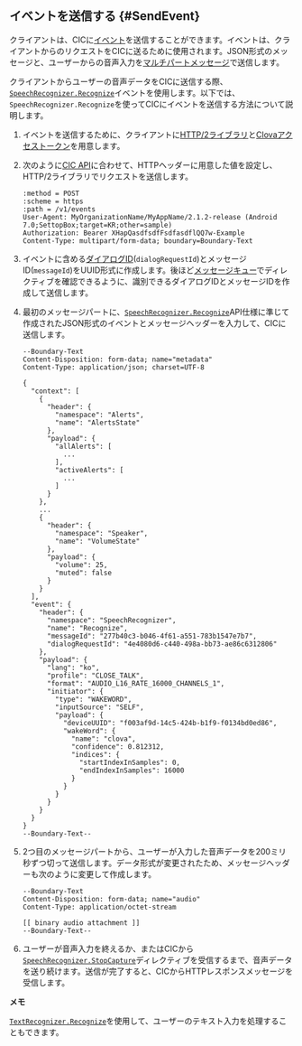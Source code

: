 ## イベントを送信する {#SendEvent}
クライアントは、CICに[イベント](/CIC/References/CIC_API.md#Event)を送信することができます。イベントは、クライアントからのリクエストをCICに送るために使用されます。JSON形式のメッセージと、ユーザーからの音声入力を[マルチパートメッセージ](/CIC/References/CIC_API.md#MultipartMessage)で送信します。

クライアントからユーザーの音声データをCICに送信する際、[`SpeechRecognizer.Recognize`](/CIC/References/CICInterface/SpeechRecognizer.md#Recognize)イベントを使用します。以下では、`SpeechRecognizer.Recognize`を使ってCICにイベントを送信する方法について説明します。

<ol>
  <li>イベントを送信するために、クライアントに<a href="#RequiredLibrary">HTTP/2ライブラリ</a>と<a href="#Authorization">Clovaアクセストークン</a>を用意します。</li>
  <li>
    <p>次のように<a href="/CIC/References/CIC_API.html#SendEvent">CIC API</a>に合わせて、HTTPヘッダーに用意した値を設定し、HTTP/2ライブラリでリクエストを送信します。</p>
    <pre><code>:method = POST
:scheme = https
:path = /v1/events
User-Agent: MyOrganizationName/MyAppName/2.1.2-release (Android 7.0;SettopBox;target=KR;other=sample)
Authorization: Bearer XHapQasdfsdfFsdfasdflQQ7w-Example
Content-Type: multipart/form-data; boundary=Boundary-Text
</code></pre>
  </li>
  <li>イベントに含める<a href="/CIC/CIC_Overview.html#DialogModel">ダイアログID</a>(<code>dialogRequestId</code>)とメッセージID(<code>messageId</code>)をUUID形式に作成します。後ほど<a href="#ManageMessageQ">メッセージキュー</a>でディレクティブを確認できるように、識別できるダイアログIDとメッセージIDを作成して送信します。</li>
  <li>
    <p>最初のメッセージパートに、<a href="/CIC/References/CICInterface/SpeechRecognizer.html#Recognize"><code>SpeechRecognizer.Recognize</code></a>API仕様に準じて作成されたJSON形式のイベントとメッセージヘッダーを入力して、CICに送信します。</p>
    <pre><code>--Boundary-Text
Content-Disposition: form-data; name="metadata"
Content-Type: application/json; charset=UTF-8<br/>
{
  "context": [
    {
      "header": {
        "namespace": "Alerts",
        "name": "AlertsState"
      },
      "payload": {
        "allAlerts": [
          ...
        ],
        "activeAlerts": [
          ...
        ]
      }
    },
    ...
    {
      "header": {
        "namespace": "Speaker",
        "name": "VolumeState"
      },
      "payload": {
        "volume": 25,
        "muted": false
      }
    }
  ],
  "event": {
    "header": {
      "namespace": "SpeechRecognizer",
      "name": "Recognize",
      "messageId": "277b40c3-b046-4f61-a551-783b1547e7b7",
      "dialogRequestId": "4e4080d6-c440-498a-bb73-ae86c6312806"
    },
    "payload": {
      "lang": "ko",
      "profile": "CLOSE_TALK",
      "format": "AUDIO_L16_RATE_16000_CHANNELS_1",
      "initiator": {
        "type": "WAKEWORD",
        "inputSource": "SELF",
        "payload": {
          "deviceUUID": "f003af9d-14c5-424b-b1f9-f0134bd0ed86",
          "wakeWord": {
            "name": "clova",
            "confidence": 0.812312,
            "indices": {
              "startIndexInSamples": 0,
              "endIndexInSamples": 16000
            }
          }
        }
      }
    }
  }
}
--Boundary-Text--
</code></pre>
  </li>
  <li>
    <p>2つ目のメッセージパートから、ユーザーが入力した音声データを200ミリ秒ずつ切って送信します。データ形式が変更されたため、メッセージヘッダーも次のように変更して作成します。</p>
    <pre><code>--Boundary-Text
Content-Disposition: form-data; name="audio"
Content-Type: application/octet-stream<br/>
[[ binary audio attachment ]]
--Boundary-Text--
</code></pre>
  </li>
  <li>ユーザーが音声入力を終えるか、またはCICから<a href="/CIC/References/CICInterface/SpeechRecognizer.html#StopCapture"><code>SpeechRecognizer.StopCapture</code></a>ディレクティブを受信するまで、音声データを送り続けます。送信が完了すると、CICからHTTPレスポンスメッセージを受信します。</li>
</ol>

<div class="note">
  <p><strong>メモ</strong></p>
  <p><a href="/CIC/References/CICInterface/TextRecognizer.html#Recognize"><code>TextRecognizer.Recognize</code></a>を使用して、ユーザーのテキスト入力を処理することもできます。</p>
</div>
